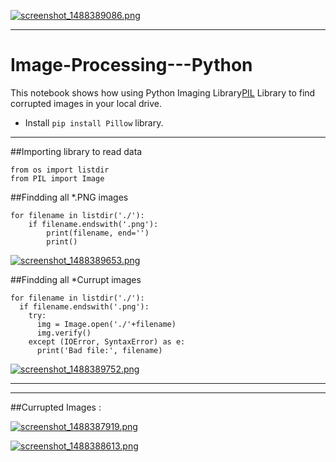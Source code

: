 [![screenshot_1488389086.png](https://s19.postimg.org/w6hr757oz/screenshot_1488389086.png)](https://postimg.org/image/dqxa9qtkf/)
- - - -
# Image-Processing---Python



This notebook shows how using Python Imaging Library[PIL](https://pypi.python.org/pypi/Pillow/4.0.0) Library to find corrupted images in your local drive.

* Install `pip install Pillow` library.

- - - -

##Importing library to read data
```
from os import listdir
from PIL import Image
```


##Findding all *.PNG images
```
for filename in listdir('./'):
    if filename.endswith('.png'):
        print(filename, end='')
        print()
```

[![screenshot_1488389653.png](https://s19.postimg.org/3uw7a3nsj/screenshot_1488389653.png)](https://postimg.org/image/so5rar6sv/)



##Findding all *Currupt images
```
for filename in listdir('./'):
  if filename.endswith('.png'):
    try:
      img = Image.open('./'+filename) 
      img.verify()
    except (IOError, SyntaxError) as e:
      print('Bad file:', filename)
```

[![screenshot_1488389752.png](https://s19.postimg.org/4loxfvq5v/screenshot_1488389752.png)](https://postimg.org/image/vwa8nst2n/)

- - - -
- - - -


##Currupted Images :

[![screenshot_1488387919.png](https://s19.postimg.org/dn3gtho37/screenshot_1488387919.png)](https://postimg.org/image/bij3semgf/)

[![screenshot_1488388613.png](https://s19.postimg.org/w3xvkb41f/screenshot_1488388613.png)](https://postimg.org/image/gv7y6jacv/)
